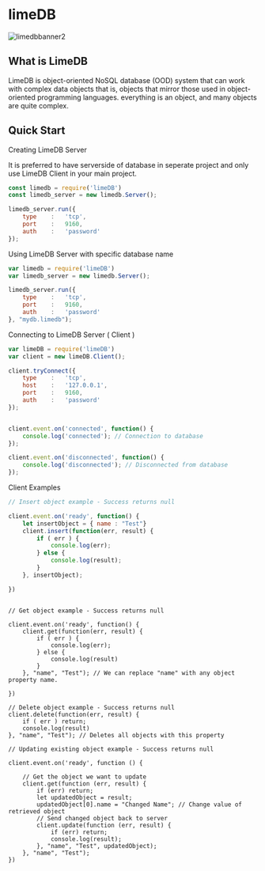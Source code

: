 # limeDB
![limedbbanner2](https://user-images.githubusercontent.com/43921069/161803890-d6a54d73-d7fb-4959-9171-a7aae7126837.png)


## What is LimeDB

LimeDB is object-oriented NoSQL database (OOD)
system that can work with complex data objects
that is, objects that mirror those used in object-oriented programming languages.
everything is an object, and many objects are quite complex.





## Quick Start

Creating LimeDB Server

It is preferred to have serverside of database in seperate project and only use LimeDB Client in your main project.

```js
const limedb = require('limeDB')
const limedb_server = new limedb.Server();

limedb_server.run({
    type    :   'tcp',
    port    :   9160,
    auth    :   'password'
});
```

Using LimeDB Server with specific database name

```js
var limedb = require('limeDB')
var limedb_server = new limedb.Server();

limedb_server.run({
    type    :   'tcp',
    port    :   9160,
    auth    :   'password'
}, "mydb.limedb");

```

Connecting to LimeDB Server ( Client )

```js
var limeDB = require('limeDB')
var client = new limeDB.Client();

client.tryConnect({
    type    :   'tcp',
    host    :   '127.0.0.1',
    port    :   9160,
    auth    :   'password'
});


client.event.on('connected', function() {
    console.log('connected'); // Connection to database
});

client.event.on('disconnected', function() {
    console.log('disconnected'); // Disconnected from database
});
```


Client Examples

```js
// Insert object example - Success returns null

client.event.on('ready', function() {
    let insertObject = { name : "Test"}
    client.insert(function(err, result) {
        if ( err ) {
            console.log(err);
        } else {
            console.log(result);
        }
    }, insertObject);

})



```

```JS
// Get object example - Success returns null

client.event.on('ready', function() {
    client.get(function(err, result) {
        if ( err ) {
            console.log(err);
        } else {
            console.log(result)
        }
    }, "name", "Test"); // We can replace "name" with any object property name.

})
```

```JS
// Delete object example - Success returns null
client.delete(function(err, result) {
    if ( err ) return;
    console.log(result)
}, "name", "Test"); // Deletes all objects with this property
```

```JS
// Updating existing object example - Success returns null

client.event.on('ready', function () {

    // Get the object we want to update
    client.get(function (err, result) {
        if (err) return;
        let updatedObject = result;
        updatedObject[0].name = "Changed Name"; // Change value of retrieved object
        // Send changed object back to server
        client.update(function (err, result) {
            if (err) return;
            console.log(result);
        }, "name", "Test", updatedObject);
    }, "name", "Test");
})
```

    
